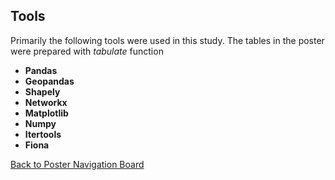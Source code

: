 ## Tools

Primarily the following tools were used in this study.  The tables in the poster were prepared with *tabulate* function
* __Pandas__
* __Geopandas__
* __Shapely__
* __Networkx__
* __Matplotlib__
* __Numpy__
* __Itertools__
* __Fiona__




[Back to Poster Navigation Board](./README.md#Outline)

